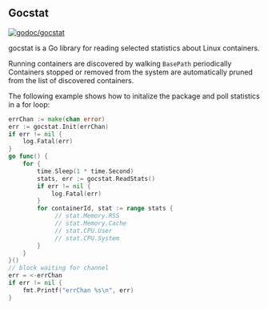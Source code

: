 ## Gocstat

[![godoc/gocstat](https://godoc.org/github.com/porjo/gocstat?status.png)](https://godoc.org/github.com/porjo/gocstat)

gocstat is a Go library for reading selected statistics about Linux containers.

Running containers are discovered by walking `BasePath` periodically
Containers stopped or removed from the system are automatically pruned
from the list of discovered containers.

The following example shows how to initalize the package and poll
statistics in a for loop:

```Go
errChan := make(chan error)
err := gocstat.Init(errChan)
if err != nil {
	log.Fatal(err)
}
go func() {
	for {
		time.Sleep(1 * time.Second)
		stats, err := gocstat.ReadStats()
		if err != nil {
			log.Fatal(err)
		}
		for containerId, stat := range stats {
			 // stat.Memory.RSS
			 // stat.Memory.Cache
			 // stat.CPU.User
			 // stat.CPU.System
		}
	}
}()
// block waiting for channel
err = <-errChan
if err != nil {
	fmt.Printf("errChan %s\n", err)
}
```
